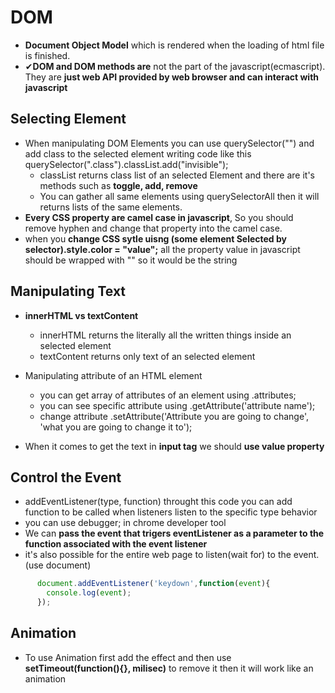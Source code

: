# DOM
- **Document Object Model** which is rendered when the loading of html file is finished.
- ✔**DOM and DOM methods are** not the part of the javascript(ecmascript). They are **just web API provided by web browser and can interact with javascript**
## Selecting Element
- When manipulating DOM Elements you can use querySelector("") and add class to the selected element writing code like this querySelector(".class").classList.add("invisible");
  - classList returns class list of an selected Element and there are it's methods such as **toggle, add, remove** 
  - You can gather all same elements using querySelectorAll then it will returns lists of the same elements. 
- **Every CSS property are camel case in javascript**, So you should remove hyphen and change that property into the camel case.
- when you **change CSS sytle uisng (some element Selected by selector).style.color = "value";** all the property value in javascript should be wrapped with "" so it would be the string

## Manipulating Text
- **innerHTML vs textContent** 
  - innerHTML returns the literally all the written things inside an selected element 
  - textContent returns only text of an selected element
  
- Manipulating attribute of an HTML element
  - you can get array of attributes of an element using .attributes;
  - you can see specific attribute using .getAttribute('attribute name');
  - change attribute .setAttribute('Attribute you are going to change', 'what you are going to change it to');
  
- When it comes to get the text in **input tag** we should **use value property**
  
## Control the Event
- addEventListener(type, function) throught this code you can add function to be called when listeners listen to the specific type behavior
- you can use debugger; in chrome developer tool
- We can **pass the event that trigers eventListener as a parameter to the function associated with the event listener**
- it's also possible for the entire web page to listen(wait for) to the event.(use document)
```javascript
      document.addEventListener('keydown',function(event){
        console.log(event);
      });
```


## Animation 
- To use Animation first add the effect and then use **setTimeout(function(){}, milisec)** to remove it then it will work like an animation
